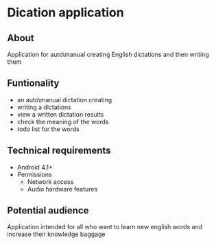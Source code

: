 # Dication application
## About
Application for auto\manual creating English dictations and then writing them
## Funtionality
- an auto\manual dictation creating
- writing a dictations
- view a written dictation results
- check the meaning of the words
- todo list for the words
## Technical requirements
- Android 4.1+
- Permissions
  * Network access
  * Audio hardware features
## Potential audience
Application intended for all who want to learn new english words and increase their knowledge baggage
